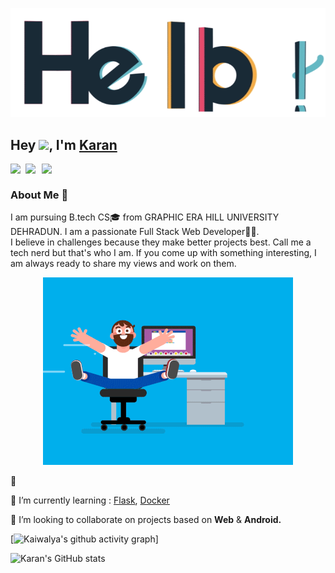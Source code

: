 <p align="center"> <img src="assets/hello.gif" alt="hello" /> </p>

## Hey <img src="https://github.com/TheDudeThatCode/TheDudeThatCode/blob/master/Assets/Hi.gif" width="29px">, I'm [Karan](https://karankartikeya.netlify.app/) 

<a href="https://www.linkedin.com/in/karankartikeya/">
  <img align="left" width="24px" src="https://cdn.jsdelivr.net/npm/simple-icons@v3/icons/linkedin.svg"  />
</a>
<a href="mailto:karankartikey72@gmail.com">
  <img align="left" width="26px" src="https://cdn.jsdelivr.net/npm/simple-icons@v3/icons/gmail.svg" />
</a>
<a href="https://dev.to/karankartikeya">
<img align="left" width="26px" src="https://cdn.jsdelivr.net/npm/simple-icons@v3/icons/medium.svg" />
</a>
 
<br />

 
### About Me 🚀
I am pursuing B.tech CS🎓 from GRAPHIC ERA HILL UNIVERSITY DEHRADUN. I am a passionate Full Stack Web Developer👨‍💻. </br>
I believe in challenges because they make better projects best. Call me a tech nerd but that's who I am. If you come up with something interesting, I am always ready to share my views and work on them. </br>

 <p align="center"> <img src="assets/coder.gif" alt="codergif" /> </p>   

 🔭 
 
 🌱 I’m currently learning : [Flask](https://flask.palletsprojects.com/en/2.0.x/), [Docker](https://www.docker.com/)
 
  👯 I’m looking to collaborate on projects based on <b>Web</b> & <b> Android.</b>
    
   


[![Kaiwalya's github activity graph](https://activity-graph.herokuapp.com/graph?username=karankartikeya&theme=xcode)]
<br/>

![Karan's GitHub stats](https://github-readme-stats.vercel.app/api?username=Karankartikeya&bg_color=30,e96443,904e95&title_color=fff&text_color=fff)



<br/>












<!--
**karankartikeya/karankartikeya** is a ✨ _special_ ✨ repository because its `README.md` (this file) appears on your GitHub profile.

Here are some ideas to get you started:

- ...
- 🌱 I’m currently learning ...
- 👯 I’m looking to collaborate on ...
- 🤔 I’m looking for help with ...
-  Ask me about ...
- 📫 How to reach me: ...
- 😄 Pronouns: ...
- ⚡ Fun fact: ...
-->
